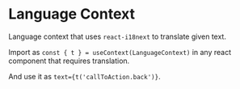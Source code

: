 # Language Context

Language context that uses `react-i18next` to translate given text.

Import as `const { t } = useContext(LanguageContext)` in any react component that requires translation.

And use it as `text={t('callToAction.back')}`.